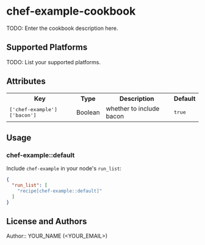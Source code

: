 # chef-example-cookbook

TODO: Enter the cookbook description here.

## Supported Platforms

TODO: List your supported platforms.

## Attributes

<table>
  <tr>
    <th>Key</th>
    <th>Type</th>
    <th>Description</th>
    <th>Default</th>
  </tr>
  <tr>
    <td><tt>['chef-example']['bacon']</tt></td>
    <td>Boolean</td>
    <td>whether to include bacon</td>
    <td><tt>true</tt></td>
  </tr>
</table>

## Usage

### chef-example::default

Include `chef-example` in your node's `run_list`:

```json
{
  "run_list": [
    "recipe[chef-example::default]"
  ]
}
```

## License and Authors

Author:: YOUR_NAME (<YOUR_EMAIL>)
